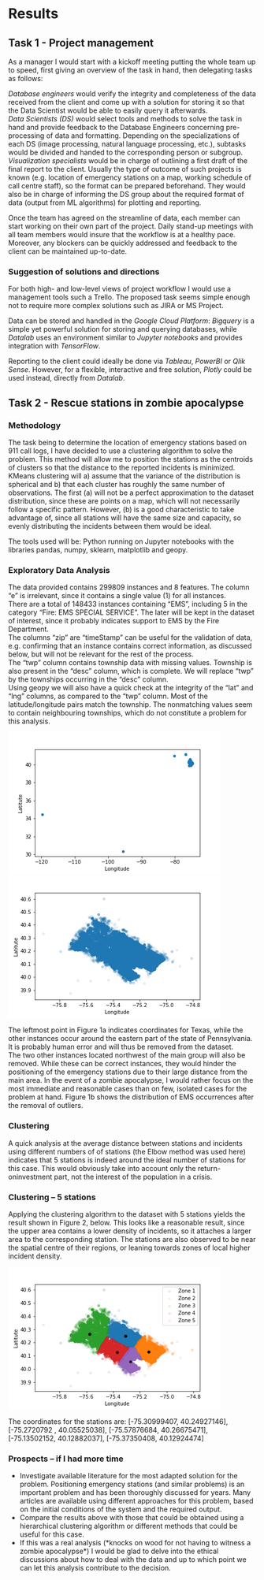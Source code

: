 ﻿# Results

## Task 1 - Project management

As a manager I would start with a kickoff meeting putting the whole team up to speed, first giving an overview of the task in hand, then delegating tasks as follows:

_Database engineers_ would verify the integrity and completeness of the data received from the client and come up with a solution for storing it so that the Data Scientist would be able to easily query it afterwards.<br>
_Data Scientists (DS)_ would select tools and methods to solve the task in hand and provide feedback to the Database Engineers concerning pre-processing of data and formatting. Depending on the specializations of each DS (image processing, natural language processing, etc.), subtasks would be divided and handed to the corresponding person or subgroup.<br>
_Visualization specialists_ would be in charge of outlining a first draft of the final report to the client. Usually the type of outcome of such projects is known (e.g. location of emergency stations on a map, working schedule of call centre staff), so the format can be prepared beforehand. They would
also be in charge of informing the DS group about the required format of data (output from ML algorithms) for plotting and reporting.

Once the team has agreed on the streamline of data, each member can start working on their own part of the project. Daily stand-up meetings with all team members would insure that the workflow is at a healthy pace. Moreover, any blockers can be quickly addressed and feedback to the client can be maintained up-to-date.

### Suggestion of solutions and directions

For both high- and low-level views of project workflow I would use a management tools such a Trello. The proposed task seems simple enough not to require more complex solutions such as JIRA or MS Project.

Data can be stored and handled in the _Google Cloud Platform_: _Bigquery_ is a simple yet powerful solution for storing and querying databases, while _Datalab_ uses an environment similar to _Jupyter notebooks_ and provides integration with _TensorFlow_.

Reporting to the client could ideally be done via _Tableau_, _PowerBI_ or _Qlik Sense_. However, for a flexible, interactive and free solution, _Plotly_ could be used instead, directly from _Datalab_.

## Task 2 - Rescue stations in zombie apocalypse

### Methodology
The task being to determine the location of emergency stations based on 911 call logs, I have decided to use a clustering algorithm to solve the problem. This method will allow me to position the stations as the centroids of clusters so that the distance to the reported incidents is minimized. KMeans clustering will a) assume that the variance of the distribution is spherical and b) that each cluster has roughly the same number of observations. The first (a) will not be a perfect approximation to the dataset distribution, since these are points on a map, which will not necessarily follow a specific pattern. However, (b) is a good characteristic to take advantage of, since all stations will have the same size and capacity, so evenly distributing the incidents between them would be ideal.

The tools used will be: Python running on Jupyter notebooks with the libraries pandas, numpy, sklearn, matplotlib and geopy.

### Exploratory Data Analysis
The data provided contains 299809 instances and 8 features. The column “e” is irrelevant, since it contains a single value (1) for all instances.<br>
There are a total of 148433 instances containing “EMS”, including 5 in the category “Fire: EMS SPECIAL SERVICE”. The later will be kept in the dataset of interest, since it probably indicates support to EMS by the Fire Department.<br>
The columns “zip” are “timeStamp” can be useful for the validation of data, e.g. confirming that an instance contains correct information, as discussed below, but will not be relevant for the rest of the process.<br>
The “twp” column contains township data with missing values. Township is also present in the “desc” column, which is complete. We will replace “twp” by the townships occurring in the “desc” column.<br>
Using geopy we will also have a quick check at the integrity of the “lat” and “lng” columns, as compared to the “twp” column. Most of the latitude/longitude pairs match the township. The nonmatching values seem to contain neighbouring townships, which do not constitute a problem for this analysis.

![Figure 1a](./imgs/fig1a.png "Figure 1a")
![Figure 1b](./imgs/fig1b.png "Figure 1b")

The leftmost point in Figure 1a indicates coordinates for Texas, while the other instances occur around the eastern part of the state of Pennsylvania. It is probably human error and will thus be removed from the dataset.<br>
The two other instances located northwest of the main group will also be removed. While these can
be correct instances, they would hinder the positioning of the emergency stations due to their large
distance from the main area. In the event of a zombie apocalypse, I would rather focus on the most
immediate and reasonable cases than on few, isolated cases for the problem at hand.
Figure 1b shows the distribution of EMS occurrences after the removal of outliers.

### Clustering
A quick analysis at the average distance between stations and incidents using different numbers of of stations (the Elbow method was used here) indicates that 5 stations is indeed around the ideal number of stations for this case. This would obviously take into account only the return-oninvestment part, not the interest of the population in a crisis.

### Clustering – 5 stations
Applying the clustering algorithm to the dataset with 5 stations yields the result shown in Figure 2, below. This looks like a reasonable result, since the upper area contains a lower density of incidents, so it attaches a larger area to the corresponding station. The stations are also observed to be near the spatial centre of their regions, or leaning towards zones of local higher incident density.

![Figure 2](./imgs/fig2.png "Figure 2")

The coordinates for the stations are:
[-75.30999407, 40.24927146], [-75.2720792 , 40.05525038], [-75.57876684, 40.26675471], [-75.13502152, 40.12882037], [-75.37350408, 40.12924474]

### Prospects – if I had more time
- Investigate available literature for the most adapted solution for the problem. Positioning emergency stations (and similar problems) is an important problem and has been thoroughly discussed for years. Many articles are available using different approaches for this problem, based on the initial conditions of the system and the required output.
- Compare the results above with those that could be obtained using a hierarchical clustering algorithm or different methods that could be useful for this case.
- If this was a real analysis (\*knocks on wood for not having to witness a zombie
apocalypse\*) I would be glad to delve into the ethical discussions about how to deal with the data and up to which point we can let this analysis contribute to the decision.